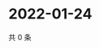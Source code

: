 # 2022-01-24

共 0 条

<!-- BEGIN WEIBO -->
<!-- 最后更新时间 Mon Jan 24 2022 15:15:31 GMT+0800 (China Standard Time) -->

<!-- END WEIBO -->
